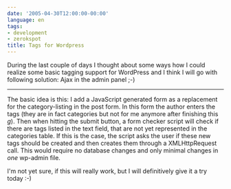 ```yaml
---
date: '2005-04-30T12:00:00-00:00'
language: en
tags:
- development
- zerokspot
title: Tags for Wordpress
---
```



During the last couple of days I thought about some ways how I could realize some basic tagging support for WordPress and I think I will go with following solution: Ajax in the admin panel ;-)

-------------------------------



The basic idea is this: I add a JavaScript generated form as a replacement for the category-listing in the post form. In this form the author enters the tags (they are in fact categories but not for me anymore after finishing this *g*). Then when hitting the submit button, a form checker script will check if there are tags listed in the text field, that are not yet represented in the categories table. If this is the case, the script asks the user if these new tags should be created and then creates them through a XMLHttpRequest call. This would require no database changes and only minimal changes in <em>one</em> wp-admin file.



I'm not yet sure, if this will really work, but I will definitively give it a try today :-)